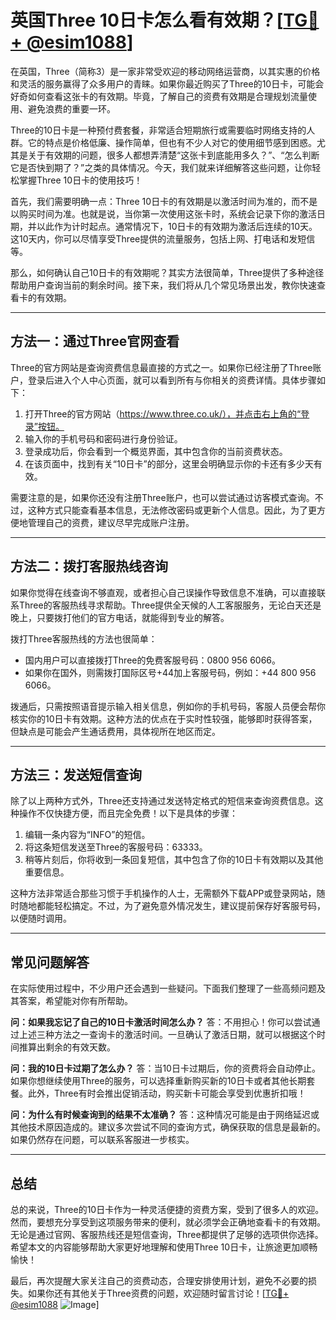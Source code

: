 # 英国Three 10日卡怎么看有效期？[[TG💪+ @esim1088](https://t.me/s/esim1088)]

在英国，Three（简称3）是一家非常受欢迎的移动网络运营商，以其实惠的价格和灵活的服务赢得了众多用户的青睐。如果你最近购买了Three的10日卡，可能会好奇如何查看这张卡的有效期。毕竟，了解自己的资费有效期是合理规划流量使用、避免浪费的重要一环。

Three的10日卡是一种预付费套餐，非常适合短期旅行或需要临时网络支持的人群。它的特点是价格低廉、操作简单，但也有不少人对它的使用细节感到困惑。尤其是关于有效期的问题，很多人都想弄清楚“这张卡到底能用多久？”、“怎么判断它是否快到期了？”之类的具体情况。今天，我们就来详细解答这些问题，让你轻松掌握Three 10日卡的使用技巧！

首先，我们需要明确一点：Three 10日卡的有效期是以激活时间为准的，而不是以购买时间为准。也就是说，当你第一次使用这张卡时，系统会记录下你的激活日期，并以此作为计时起点。通常情况下，10日卡的有效期为激活后连续的10天。这10天内，你可以尽情享受Three提供的流量服务，包括上网、打电话和发短信等。

那么，如何确认自己10日卡的有效期呢？其实方法很简单，Three提供了多种途径帮助用户查询当前的剩余时间。接下来，我们将从几个常见场景出发，教你快速查看卡的有效期。

---

## 方法一：通过Three官网查看

Three的官方网站是查询资费信息最直接的方式之一。如果你已经注册了Three账户，登录后进入个人中心页面，就可以看到所有与你相关的资费详情。具体步骤如下：

1. 打开Three的官方网站（https://www.three.co.uk/），并点击右上角的“登录”按钮。
2. 输入你的手机号码和密码进行身份验证。
3. 登录成功后，你会看到一个概览界面，其中包含你的当前资费状态。
4. 在该页面中，找到有关“10日卡”的部分，这里会明确显示你的卡还有多少天有效。

需要注意的是，如果你还没有注册Three账户，也可以尝试通过访客模式查询。不过，这种方式只能查看基本信息，无法修改密码或更新个人信息。因此，为了更方便地管理自己的资费，建议尽早完成账户注册。

---

## 方法二：拨打客服热线咨询

如果你觉得在线查询不够直观，或者担心自己误操作导致信息不准确，可以直接联系Three的客服热线寻求帮助。Three提供全天候的人工客服服务，无论白天还是晚上，只要拨打他们的官方电话，就能得到专业的解答。

拨打Three客服热线的方法也很简单：
- 国内用户可以直接拨打Three的免费客服号码：0800 956 6066。
- 如果你在国外，则需拨打国际区号+44加上客服号码，例如：+44 800 956 6066。

拨通后，只需按照语音提示输入相关信息，例如你的手机号码，客服人员便会帮你核实你的10日卡有效期。这种方法的优点在于实时性较强，能够即时获得答案，但缺点是可能会产生通话费用，具体视所在地区而定。

---

## 方法三：发送短信查询

除了以上两种方式外，Three还支持通过发送特定格式的短信来查询资费信息。这种操作不仅快捷方便，而且完全免费！以下是具体的步骤：

1. 编辑一条内容为“INFO”的短信。
2. 将这条短信发送至Three的客服号码：63333。
3. 稍等片刻后，你将收到一条回复短信，其中包含了你的10日卡有效期以及其他重要信息。

这种方法非常适合那些习惯于手机操作的人士，无需额外下载APP或登录网站，随时随地都能轻松搞定。不过，为了避免意外情况发生，建议提前保存好客服号码，以便随时调用。

---

## 常见问题解答

在实际使用过程中，不少用户还会遇到一些疑问。下面我们整理了一些高频问题及其答案，希望能对你有所帮助。

**问：如果我忘记了自己的10日卡激活时间怎么办？**
答：不用担心！你可以尝试通过上述三种方法之一查询卡的激活时间。一旦确认了激活日期，就可以根据这个时间推算出剩余的有效天数。

**问：我的10日卡过期了怎么办？**
答：当10日卡过期后，你的资费将会自动停止。如果你想继续使用Three的服务，可以选择重新购买新的10日卡或者其他长期套餐。此外，Three有时会推出促销活动，购买新卡可能会享受到优惠折扣哦！

**问：为什么有时候查询到的结果不太准确？**
答：这种情况可能是由于网络延迟或其他技术原因造成的。建议多次尝试不同的查询方式，确保获取的信息是最新的。如果仍然存在问题，可以联系客服进一步核实。

---

## 总结

总的来说，Three的10日卡作为一种灵活便捷的资费方案，受到了很多人的欢迎。然而，要想充分享受到这项服务带来的便利，就必须学会正确地查看卡的有效期。无论是通过官网、客服热线还是短信查询，Three都提供了足够的选项供你选择。希望本文的内容能够帮助大家更好地理解和使用Three 10日卡，让旅途更加顺畅愉快！

最后，再次提醒大家关注自己的资费动态，合理安排使用计划，避免不必要的损失。如果你还有其他关于Three资费的问题，欢迎随时留言讨论！[[TG💪+ @esim1088](https://t.me/s/esim1088) ![Image](https://i.postimg.cc/4NQfJmqS/Snipaste-2025-05-13-00-14-12.png)]